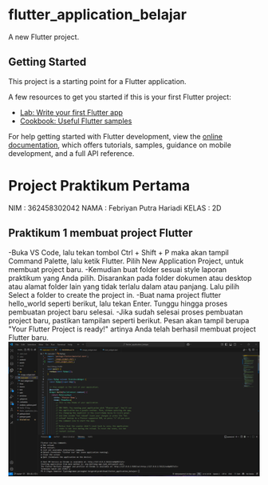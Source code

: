 # flutter_application_belajar

A new Flutter project.

## Getting Started

This project is a starting point for a Flutter application.

A few resources to get you started if this is your first Flutter project:

- [Lab: Write your first Flutter app](https://docs.flutter.dev/get-started/codelab)
- [Cookbook: Useful Flutter samples](https://docs.flutter.dev/cookbook)

For help getting started with Flutter development, view the
[online documentation](https://docs.flutter.dev/), which offers tutorials,
samples, guidance on mobile development, and a full API reference.

# Project Praktikum Pertama


NIM : 362458302042
NAMA : Febriyan Putra Hariadi
KELAS : 2D

## Praktikum 1 membuat project Flutter

-Buka VS Code, lalu tekan tombol Ctrl + Shift + P maka akan tampil Command Palette, lalu ketik Flutter. Pilih New Application Project, untuk membuat project baru.
-Kemudian buat folder sesuai style laporan praktikum yang Anda pilih. Disarankan pada folder dokumen atau desktop atau alamat folder lain yang tidak terlalu dalam atau panjang. Lalu    pilih Select a folder to create the project in.
-Buat nama project flutter hello_world seperti berikut, lalu tekan Enter. Tunggu hingga proses pembuatan project baru selesai.
-Jika sudah selesai proses pembuatan project baru, pastikan tampilan seperti berikut. Pesan akan tampil berupa "Your Flutter Project is ready!" artinya Anda telah berhasil membuat project Flutter baru.
![Tampilan Aplikasi](assets/hasil/images1.png)




